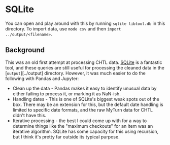 # SQLite

You can open and play around with this by running `sqlite libtool.db` in this directory. To import data, use `mode csv` and then `import ../output/<filename>`.

## Background
This was an old first attempt at processing CHTL data.  [SQLite](https://sqlite.org/) is a fantastic tool, and these queries are still useful for processing the cleaned data in the [`output`][../output] directory.  However, it was much easier to do the following with Pandas and Jupyter:

* Clean up the data - Pandas makes it easy to identify unusual data by either failing to process it, or marking it as NaN-ish.
* Handling dates - This is one of SQLite's biggest weak spots out of the box. There may be an extension for this, but the default date handling is limited to specific date formats, and the raw MyTurn data for CHTL didn't have this.
* Iterative processing - the best I could come up with for a way to determine things like the "maximum checkouts" for an item was an iterative algorithm. SQLite has some capacity for this using recursion, but I think it's pretty far outside its typical purpose.
